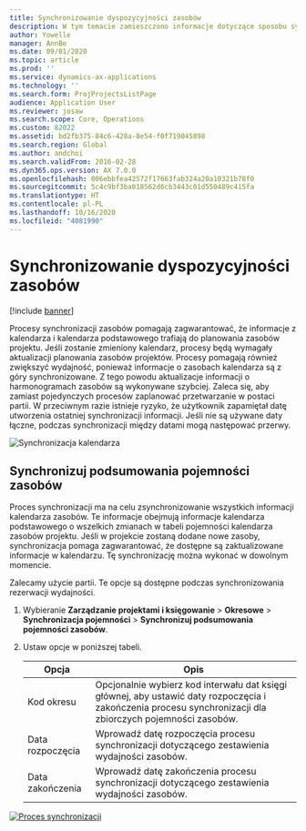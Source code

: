 ```yaml
---
title: Synchronizowanie dyspozycyjności zasobów
description: W tym temacie zamieszczono informacje dotyczące sposobu synchronizowania wydajności zasobu w kalendarzach i projektach.
author: Yowelle
manager: AnnBe
ms.date: 09/01/2020
ms.topic: article
ms.prod: ''
ms.service: dynamics-ax-applications
ms.technology: ''
ms.search.form: ProjProjectsListPage
audience: Application User
ms.reviewer: josaw
ms.search.scope: Core, Operations
ms.custom: 82022
ms.assetid: bd2fb375-84c6-428a-8e54-f0f719045898
ms.search.region: Global
ms.author: andchoi
ms.search.validFrom: 2016-02-28
ms.dyn365.ops.version: AX 7.0.0
ms.openlocfilehash: 006ebbfea42572f17663fab324a20a10321b78f0
ms.sourcegitcommit: 5c4c9bf3ba018562d6cb3443c01d550489c415fa
ms.translationtype: HT
ms.contentlocale: pl-PL
ms.lasthandoff: 10/16/2020
ms.locfileid: "4081990"
---
```

# <a name="synchronize-resource-capacity"></a>Synchronizowanie dyspozycyjności zasobów

[!include [banner](../includes/banner.md)]

Procesy synchronizacji zasobów pomagają zagwarantować, że informacje z kalendarza i kalendarza podstawowego trafiają do planowania zasobów projektu. Jeśli zostanie zmieniony kalendarz, procesy będą wymagały aktualizacji planowania zasobów projektów. Procesy pomagają również zwiększyć wydajność, ponieważ informacje o zasobach kalendarza są z góry synchronizowane. Z tego powodu aktualizacje informacji o harmonogramach zasobów są wykonywane szybciej. Zaleca się, aby zamiast pojedynczych procesów zaplanować przetwarzanie w postaci partii. W przeciwnym razie istnieje ryzyko, że użytkownik zapamiętał datę utworzenia ostatniej synchronizacji informacji. Jeśli nie są używane daty łączne, podczas synchronizacji między datami mogą następować przerwy.

![Synchronizacja kalendarza](./media/projectresourcing04-1024x471.jpg)

## <a name="synchronize-resource-capacity-roll-ups"></a>Synchronizuj podsumowania pojemności zasobów

Proces synchronizacji ma na celu zsynchronizowanie wszystkich informacji kalendarza zasobów. Te informacje obejmują informacje kalendarza podstawowego o wszelkich zmianach w tabeli pojemności kalendarza zasobów projektu. Jeśli w projekcie zostaną dodane nowe zasoby, synchronizacja pomaga zagwarantować, że dostępne są zaktualizowane informacje w kalendarzu. Tę synchronizację można wykonać w dowolnym momencie.

Zalecamy użycie partii. Te opcje są dostępne podczas synchronizowania rezerwacji wydajności.

1. Wybieranie **Zarządzanie projektami i księgowanie** &gt; **Okresowe** &gt; **Synchronizacja pojemności** &gt; **Synchronizuj podsumowania pojemności zasobów**.
2. Ustaw opcje w poniższej tabeli.

    | Opcja      | Opis |
    |-------------|-------------|
    | Kod okresu | Opcjonalnie wybierz kod interwału dat księgi głównej, aby ustawić daty rozpoczęcia i zakończenia procesu synchronizacji dla zbiorczych pojemności zasobów. |
    | Data rozpoczęcia  | Wprowadź datę rozpoczęcia procesu synchronizacji dotyczącego zestawienia wydajności zasobów. |
    | Data zakończenia    | Wprowadź datę zakończenia procesu synchronizacji dotyczącego zestawienia wydajności zasobów. |

[![Proces synchronizacji](./media/projectresourcing09.jpg)](./media/projectresourcing09.jpg)
